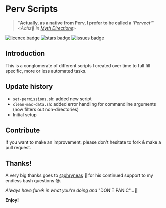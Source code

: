 # Perv Scripts #

> "**Actually, as a native from Perv, I prefer to be called a '_Pervect_'**" <_Aahz:japanese_ogre: in [Myth Directions][md]_>

[![licence badge]][licence] [![stars badge]][repo] [![issues badge]][issues]

## Introduction ##

This is a conglomerate of different scripts I created over time to full fill specific, more or less automated tasks.

## Update history ##

- `set-permissions.sh`: added new script
- `clean-mac-data.sh`: added error handling for commandline arguments (now filters out non-directories)
- Initial setup

## Contribute ##

If you want to make an improvement, please don't hesitate to fork & make a pull request.

## Thanks! ##

A very big thanks goes to [@phryneas][phryneas] :bow: for his continued support to my endless bash questions :sunglasses:.

*Always have fun:sunny: in what you're doing and* "DON'T PANIC"...:rocket:

**Enjoy!**

<!-- reference section -->

[md]: https://en.wikipedia.org/wiki/Myth_Directions

[licence]: <LICENSE>
[repo]: https://github.com/micck/perv-scripts
[issues]: https://github.com/micck/perv-scripts/issues

[licence badge]: https://img.shields.io/badge/license-MIT-blue.svg
[stars badge]: https://img.shields.io/github/stars/micck/perv-scripts.svg
[issues badge]: https://img.shields.io/github/issues/micck/perv-scripts.svg
[phryneas]: https://github.com/phryneas/
